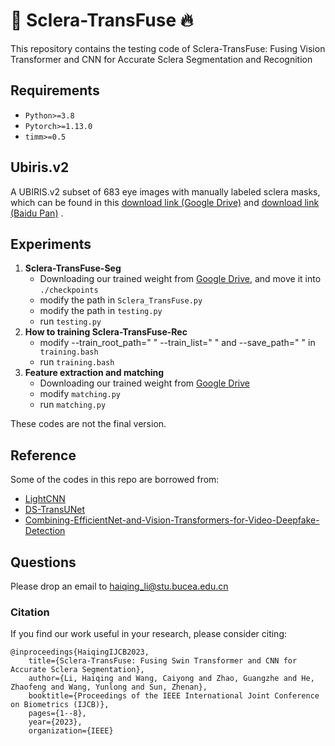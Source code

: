 # 👏 Sclera-TransFuse  🔥

This repository contains the testing code of Sclera-TransFuse: Fusing Vision Transformer and CNN for Accurate Sclera Segmentation and
Recognition

## Requirements
* `Python>=3.8`
* `Pytorch>=1.13.0` 
* `timm>=0.5`

## Ubiris.v2
A UBIRIS.v2 subset of 683 eye images with manually labeled sclera masks, which can be found in this [download link (Google Drive)](https://drive.google.com/file/d/18eW1JGHnv1SRyoMzSEq_3mmlRJ0_KgZ6/view?usp=sharing) and [download link (Baidu Pan)](https://pan.baidu.com/s/1WJ6anKO3d9MR6vzrXkX6pQ?pwd=p879) . 
## Experiments
1. **Sclera-TransFuse-Seg**
   +  Downloading our trained weight from [Google Drive](https://drive.google.com/drive/folders/104TAazlhPCHCWI1IcPqgUJKLjj1alGpr?usp=drive_link), and move it into `./checkpoints`
	+ modify the path in `Sclera_TransFuse.py` 
	+ modify the path in `testing.py`
	+ run `testing.py`
2.  **How to training Sclera-TransFuse-Rec**
  	+ modify --train_root_path=" "   --train_list=" "  and --save_path=" " in ` training.bash` 
	+ run `training.bash`
3. **Feature extraction and matching**
	+ Downloading our trained weight from [Google Drive](https://drive.google.com/file/d/1ZvQPEork9z9z01KM376Lp5APxYS3hfW6/view?usp=drive_link)
	+ modify `matching.py`
     + run `matching.py`

These codes are not the final version.



## Reference
Some of the codes in this repo are borrowed from:
* [LightCNN](https://github.com/AlfredXiangWu/LightCNN)
* [DS-TransUNet](https://github.com/TianBaoGe/DS-TransUNet)
* [Combining-EfficientNet-and-Vision-Transformers-for-Video-Deepfake-Detection](https://github.com/davide-coccomini/Combining-EfficientNet-and-Vision-Transformers-for-Video-Deepfake-Detection)


## Questions
Please drop an email to haiqing_li@stu.bucea.edu.cn



### Citation
If you find our work useful in your research, please consider citing:

    @inproceedings{HaiqingIJCB2023,
        title={Sclera-TransFuse: Fusing Swin Transformer and CNN for Accurate Sclera Segmentation},
        author={Li, Haiqing and Wang, Caiyong and Zhao, Guangzhe and He, Zhaofeng and Wang, Yunlong and Sun, Zhenan},
        booktitle={Proceedings of the IEEE International Joint Conference on Biometrics (IJCB)},
        pages={1--8},
        year={2023},
        organization={IEEE}

